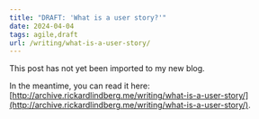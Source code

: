 ```yaml
---
title: "DRAFT: 'What is a user story?'"
date: 2024-04-04
tags: agile,draft
url: /writing/what-is-a-user-story/
---
```


This post has not yet been imported to my new blog.

In the meantime, you can read it here: [http://archive.rickardlindberg.me/writing/what-is-a-user-story/](http://archive.rickardlindberg.me/writing/what-is-a-user-story/).
